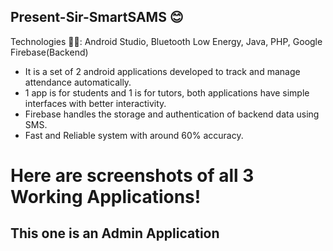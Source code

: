 ## Present-Sir-SmartSAMS 😊 

Technologies ✍🏻:
Android Studio, Bluetooth Low Energy, Java, PHP, Google Firebase(Backend)

- It is a set of 2 android applications developed to track and manage attendance automatically. 
- 1 app is for students and 1 is for tutors, both applications have simple interfaces with better interactivity.
- Firebase handles the storage and authentication of backend data using SMS.
- Fast and Reliable system with around 60% accuracy.

#  Here are screenshots of all 3 Working Applications!

## This one is an Admin Application

